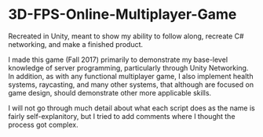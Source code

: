 # 3D-FPS-Online-Multiplayer-Game
Recreated in Unity, meant to show my ability to follow along, recreate C# networking, and make a finished product.

I made this game (Fall 2017) primarily to demonstrate my base-level knowledge of server programming, particularly through Unity Networking.
In addition, as with any functional multiplayer game, I also  implement health systems, raycasting, and many other systems, that 
although are focused on game design, should demonstrate other more applicable skills.

I will not go through much detail about what each script does as the name is fairly self-explanitory, but I tried to add comments where
I thought the process got complex. 
